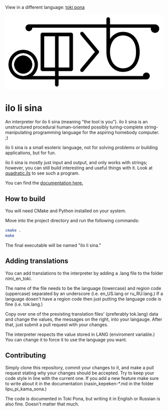 View in a different language: [toki pona](../README.md "lukin kepeken toki pona")

![ilo li sina logo](../sitelen-suli.png)

# **ilo li sina**

An interpreter for ilo li sina (meaning "the tool is you"). ilo li sina is an unstructured procedural human-oriented possibly turing-complete string-manipulating programming language for the aspiring homebody computer. ;)

ilo li sina is a small esoteric language, not for solving problems or building applications, but for fun.

ilo li sina is mostly just input and output, and only works with strings; however, you can still build interesting and useful things with it. Look at [quadratic.ils](../lipu_pana/quadratic.ils "Quadratic solver in ilo li sina") to see such a program.

You can find the [documentation here.](nasin_kepeken-en_US.md "ilo li sina documentation")

## **How to build**

You will need CMake and Python installed on your system.

Move into the project directory and run the following commands:

```bash
cmake .
make
```

The final executable will be named "ilo li sina."

## **Adding translations**

You can add translations to the interpreter by adding a .lang file to the folder nimi_en_toki.

The name of the file needs to be the language (lowercase) and region code (uppercase) separated by an underscore (i.e. en_US.lang or ru_RU.lang.) If a language dosen't have a region code then just putting the language code is fine (i.e. tok.lang.)

Copy over one of the prexisting translation files' (preferably tok.lang) data and change the values, the messages on the right, into your langauge. After that, just submit a pull request with your changes.

The interpreter respects the value stored in LANG (enviroment variable.) You can change it to force it to use the language you want.

## **Contributing**

Simply clone this repository, commit your changes to it, and make a pull request stating why your changes should be accepted. Try to keep your code style in line with the current one. If you add a new feature make sure to write about it in the documentation (nasin_kepeken-*.md in the folder lipu_pi_kama_sona.)

The code is documented in Toki Pona, but writing it in English or Russian is also fine. Doesn't matter that much.